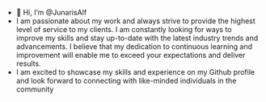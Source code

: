 - 👋 Hi, I’m @JunarisAlf
- I am passionate about my work and always strive to provide the highest level of service to my clients. I am constantly looking for ways to improve my skills and stay up-to-date with the latest industry trends and advancements. I believe that my dedication to continuous learning and improvement will enable me to exceed your expectations and deliver results.
- I am excited to showcase my skills and experience on my Github profile and look forward to connecting with like-minded individuals in the community

<!---
JunarisAlf/JunarisAlf is a ✨ special ✨ repository because its `README.md` (this file) appears on your GitHub profile.
You can click the Preview link to take a look at your changes.
--->
